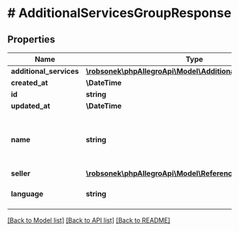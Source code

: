 # # AdditionalServicesGroupResponse

## Properties

Name | Type | Description | Notes
------------ | ------------- | ------------- | -------------
**additional_services** | [**\robsonek\phpAllegroApi\Model\AdditionalServiceResponse[]**](AdditionalServiceResponse.md) |  | [optional]
**created_at** | **\DateTime** |  | [optional]
**id** | **string** |  | [optional]
**updated_at** | **\DateTime** |  | [optional]
**name** | **string** | Name of the group provided by merchant, invisible for buyers. | [optional]
**seller** | [**\robsonek\phpAllegroApi\Model\Reference**](Reference.md) |  | [optional]
**language** | **string** | IETF language tag. | [optional]

[[Back to Model list]](../../README.md#models) [[Back to API list]](../../README.md#endpoints) [[Back to README]](../../README.md)
